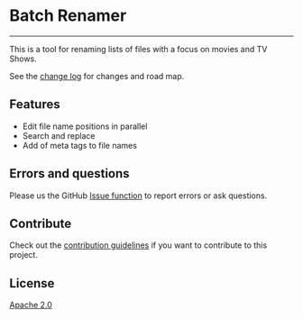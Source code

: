 # Batch Renamer



---------------------------------------

This is a tool for renaming lists of files with a focus on movies and TV Shows.

See the [change log](CHANGELOG.md) for changes and road map.

## Features
- Edit file name positions in parallel
- Search and replace
- Add of meta tags to file names

## Errors and questions
Please us the GitHub [Issue function](https://github.com/danielscherzer/BatchRenamer/issues/new) to report errors or ask questions.

## Contribute
Check out the [contribution guidelines](CONTRIBUTING.md)
if you want to contribute to this project.


## License
[Apache 2.0](http://www.apache.org/licenses/LICENSE-2.0)